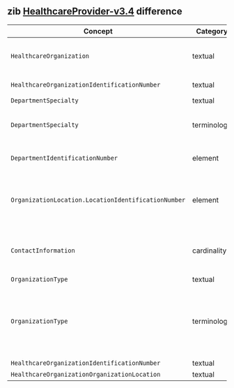 ## zib [HealthcareProvider-v3.4](https://zibs.nl/wiki/HealthcareProvider-v3.4(2020EN)) difference

| Concept         | Category          | Description                             | 
|-----------------|-------------------|-----------------------------------------|
|`HealthcareOrganization` | textual | Renamed HealthcareProvider with HealthcareOrganization because HealthcareOrganization is a term already heavily in use within the BE context.|
|`HealthcareOrganizationIdentificationNumber` | textual | Replaced the Dutch context (URA, AGB) with NIHDI and CBE. |
|`DepartmentSpecialty` | textual | Removed the Dutch context. |
|`DepartmentSpecialty` | terminology | Replaced values in ValueSet DepartmentSpecialty with a defined list of SNOMED codes and included SNOMED codes for Unknown and Other. |
|`DepartmentIdentificationNumber` | element | Added a new element that specifies an Organization's internal identification number for its departments. |
|`OrganizationLocation.LocationIdentificationNumber` | element | Renamed LocationNumber to LocationIdentificationNumber to align with HealthcareOrganizationIdentificationNumber and DepartmentIdentificationNumber. The name is also more explicit about what it represents. | 
|`ContactInformation` | cardinality | Loosened cardinality from 0..1 to 0..* based on the changes made to the CBB ConctactInformation. Widening the cardinality here allows for capturing all contact information necessary. |
|`OrganizationType` | textual | Removed the Dutch context. | 
|`OrganizationType` | terminology| Replaced ValueSet OrganizationType codes with terminology based on a one-time export of HCO_TYPE as found in the [Common Base Registry for HealthCare Actor (CoBRHA)](https://www.ehealth.fgov.be/ehealthplatform/nl/service-cobrha-common-base-registry-for-healthcare-actor). These codes are placed in the healthdata.be namespace. [HL7 BE GitHub issue #32](https://github.com/hl7-be/core/issues/32) requests to standardize terminology on a federal level for Belgium. | 
|`HealthcareOrganizationIdentificationNumber` | textual | Replaced ID's with IDs. |
|`HealthcareOrganizationOrganizationLocation` | textual | Replaced 'concept.This' in 'concept. This'|